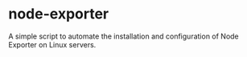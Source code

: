 # node-exporter
A simple script to automate the installation and configuration of Node Exporter on Linux servers.
